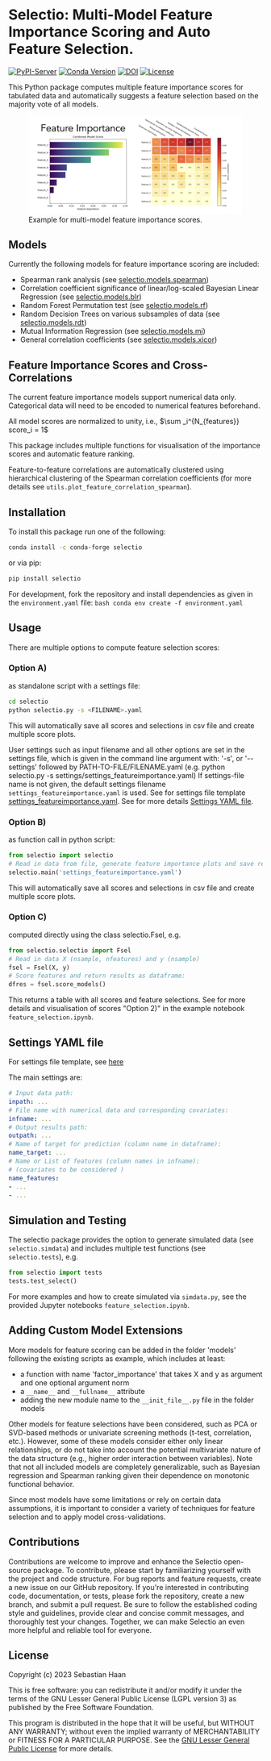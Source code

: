 # Selectio: Multi-Model Feature Importance Scoring and Auto Feature Selection.

<!-- Badges  start -->

[![PyPI-Server](https://img.shields.io/pypi/v/selectio.svg)](https://pypi.org/project/selectio/)
[![Conda
Version](https://img.shields.io/conda/vn/conda-forge/selectio.svg)](https://anaconda.org/conda-forge/selectio)
[![DOI](https://zenodo.org/badge/541830657.svg)](https://zenodo.org/badge/latestdoi/541830657)
[![License](https://img.shields.io/badge/License-LGPL3-blue)](#license)

<!-- Badges end -->

This Python package computes multiple feature importance scores for  tabulated data and automatically suggests a feature selection based on the majority vote of all models.

<figure>
    <img src="figures/feature_importance.png" alt="Feature Importance">
    <figcaption>Example for multi-model feature importance scores.<figcaption>
</figure> 

## Models

Currently the following models for feature importance scoring are included:
- Spearman rank analysis (see [selectio.models.spearman](selectio/models/spearman.py))
- Correlation coefficient significance of linear/log-scaled Bayesian Linear Regression (see [selectio.models.blr](selectio/models/blr.py))
- Random Forest Permutation test (see [selectio.models.rf](selectio/models/rf.py))
- Random Decision Trees on various subsamples of data (see [selectio.models.rdt](selectio/models/rdt.py))
- Mutual Information Regression (see [selectio.models.mi](selectio/models/mi.py))
- General correlation coefficients (see [selectio.models.xicor](selectio/models/xicor.py))

## Feature Importance Scores and Cross-Correlations

The current feature importance models support numerical data only. Categorical data will need to be encoded to numerical features beforehand.

All model scores are normalized to unity, i.e., $\sum _i^{N_{features}} score_i = 1$

This package includes multiple functions for visualisation of the importance scores and automatic feature ranking. 
	
Feature-to-feature correlations are automatically clustered using hierarchical clustering of the Spearman correlation coefficients (for more details see `utils.plot_feature_correlation_spearman`).


## Installation

To install this package run one of the following:

```bash
conda install -c conda-forge selectio
```

or via pip:

```bash
pip install selectio
```

For development, fork the repository and install dependencies as given in the `environment.yaml` file:
    ```bash
    conda env create -f environment.yaml
    ```


## Usage

There are multiple options to compute feature selection scores: 

### **Option A)** 

as standalone script with a settings file:
```bash
cd selectio
python selectio.py -s <FILENAME>.yaml
```

This will automatically save all scores and selections in csv file and create multiple score plots.

User settings such as input filename and all other options are set in the settings file, which is given in the command line argument with: 
'-s', or '--settings' followed by PATH-TO-FILE/FILENAME.yaml 
(e.g. python selectio.py -s settings/settings_featureimportance.yaml)
If settings-file name is not given, the default settings filename  `settings_featureimportance.yaml` is used. See for settings file template [settings_featureimportance.yaml](selectio/settings/settings_featureimportance.yaml). See for more details [Settings YAML file](#settings-yaml-file).

### **Option B)** 
as function call in python script:
```python
from selectio import selectio
# Read in data from file, generate feature importance plots and save results as csv:
selectio.main('settings_featureimportance.yaml')
```
This will automatically save all scores and selections in csv file and create multiple score plots.

### **Option C)** 
computed directly using the class selectio.Fsel, e.g.

```python
from selectio.selectio import Fsel
# Read in data X (nsample, nfeatures) and y (nsample)
fsel = Fsel(X, y)
# Score features and return results as dataframe:
dfres = fsel.score_models()
```
This returns a table with all scores and feature selections. See for more details and visualisation of scores "Option 2)" in the example notebook `feature_selection.ipynb`.


## Settings YAML file

For settings file template, see [here](https://github.com/sebhaan/selectio/blob/main/selectio/settings/settings_featureimportance.yaml)

The main settings are:
```yaml
# Input data path:
inpath: ...
# File name with numerical data and corresponding covariates:
infname: ...
# Output results path:
outpath: ...
# Name of target for prediction (column name in dataframe):
name_target: ...
# Name or List of features (column names in infname):
# (covariates to be considered )
name_features: 
- ...
- ...
```


## Simulation and Testing

The selectio package provides the option to generate simulated data (see `selectio.simdata`) 
and includes multiple test functions (see `selectio.tests`), e.g.

```python
from selectio import tests
tests.test_select()
```

For more examples and how to create simulated via `simdata.py`, see the provided Jupyter notebooks `feature_selection.ipynb`.


## Adding Custom Model Extensions

More models for feature scoring can be added in the folder 'models' following the existing scripts as example, 
which includes at least:
- a function with name 'factor_importance' that takes X and y as argument and one optional argument norm
- a `__name__` and `__fullname__` attribute
- adding the new module name to the `__init_file__.py` file in the folder models

Other models for feature selections have been considered, such as PCA or SVD-based methods or univariate screening methods (t-test, correlation, etc.). However, some of these models consider either 
only linear relationships, or do not take into account the potential multivariate nature of the data structure  (e.g., higher order interaction between variables). Note that not all included models are completely generalizable, such as Bayesian regression and Spearman ranking given their dependence on monotonic functional behavior.

Since most models have some limitations or rely on certain data assumptions, it is important to consider a variety of techniques for feature selection and to apply model cross-validations.

## Contributions

Contributions are welcome to improve and enhance the Selectio open-source package. To contribute, please start by familiarizing yourself with the project and code structure. For bug reports and feature requests, create a new issue on our GitHub repository. If you're interested in contributing code, documentation, or tests, please fork the repository, create a new branch, and submit a pull request. Be sure to follow the established coding style and guidelines, provide clear and concise commit messages, and thoroughly test your changes. Together, we can make Selectio an even more helpful and reliable tool for everyone.

## License

Copyright (c) 2023 Sebastian Haan

This is free software: you can redistribute it and/or modify it under the terms of the GNU Lesser General Public License (LGPL version 3) as published by the Free Software Foundation.

This program is distributed in the hope that it will be useful, but WITHOUT ANY WARRANTY; without even the implied warranty of MERCHANTABILITY or FITNESS FOR A PARTICULAR PURPOSE. See the [GNU Lesser General Public License](LICENSE) for more details.

